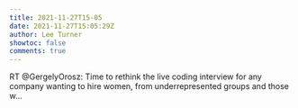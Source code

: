 ```yaml
---
title: 2021-11-27T15-05
date: 2021-11-27T15:05:29Z
author: Lee Turner
showtoc: false
comments: true
---
```


RT @GergelyOrosz: Time to rethink the live coding interview for any company wanting to hire women, from underrepresented groups and those w…

